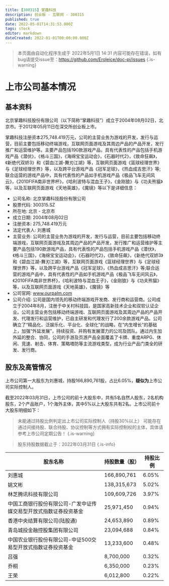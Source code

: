 ```yaml
---
title: [300315] 掌趣科技
description: 创业板 - 互联网 - 300315
published: true
date: 2022-05-01T14:31:53.000Z
tags: stock
editor: markdown
dateCreated: 2022-01-01T00:00:00.000Z
---
```


> 本页面由自动化程序生成于 2022年5月1日 14:31
> 内容可能存在错误，如有bug请提交issue至：https://github.com/Eroleice/doc-pi/issues
{.is-warning}

# 上市公司基本情况

## 基本资料

北京掌趣科技股份有限公司（以下简称“掌趣科技”）成立于2004年08月02日，北京市。于2012年05月11日在深交所创业板上市。

掌趣科技注册资本275,748.419万元，公司的主营业务为游戏的开发，发行与运营，目前主要包括移动终端游戏，互联网页面游戏及其周边产品的产品开发，发行推广和运营维护等。主要产品包括190款游戏产品，具有代表性的产品包括手机游戏产品《潜伏》，《格斗三国》，《海绵宝宝运动会》，《石器时代2》，《致命狂飙》，《新绝代双娇3》和《碧血江湖-舞刃江湖》等，互联网页面游戏《篮球经理世界》与《足球经理世界》等，以及跨平台游戏产品《冠军足球》，《热血成吉思汗》等;联合运营的游戏产品中，具有代表性的产品如手机游戏产品《极品飞车无间风云》，《2010FIFA南非世界杯》，《哈利波特与混血王子》，《金刚狼》与《功夫熊猫》等，以及互联网页面游戏《天地英雄》，《魔镜》等以下是详细信息：

- 公司名称: 北京掌趣科技股份有限公司
- 股票代码: 300315.SZ
- 所在地: 北京 - 北京市
- 成立日期: 2004年08月02日
- 注册资本: 275,748.419万元
- 法定代表人: 刘惠城
- 主营业务: 公司的主营业务为游戏的开发，发行与运营，目前主要包括移动终端游戏，互联网页面游戏及其周边产品的产品开发，发行推广和运营维护等主要产品包括190款游戏产品，具有代表性的产品包括手机游戏产品《潜伏》，《格斗三国》，《海绵宝宝运动会》，《石器时代2》，《致命狂飙》，《新绝代双娇3》和《碧血江湖-舞刃江湖》等，互联网页面游戏《篮球经理世界》与《足球经理世界》等，以及跨平台游戏产品《冠军足球》，《热血成吉思汗》等;联合运营的游戏产品中，具有代表性的产品如手机游戏产品《极品飞车无间风云》，《2010FIFA南非世界杯》，《哈利波特与混血王子》，《金刚狼》与《功夫熊猫》等，以及互联网页面游戏《天地英雄》，《魔镜》等
- 公司官网: www.ourpalm.com
- 公司介绍: 公司是国内领先的移动终端游戏开发商、发行商和运营商。公司成立于2004年8月，注册于中关村科技园，是国家高新技术企业和双软认证企业。公司主营业务包括移动终端游戏、互联网页面游戏及其周边产品的产品开发、代理发行和运营维护，已自主研发和代理发行了200余款游戏产品。公司确立了“精品化、泛娱乐化、平台化、全球化”的战略，在“内生增长”的基础上，加强“外延发展”，持续投资、并购有发展潜力的公司及团队。通过内生加外延的整合、协同，公司的手游及页游产品全面覆盖了卡牌、重度ARPG、休闲、竞速、射击、体育、策略塔防等主流游戏类型，成为行业产品门类全的研发、发行商。


## 股东及高管情况

上市公司第一大股东为刘惠城，持股166,890,761股，占比6.05%，**疑似为**上市公司实际控制人。

截至2022年03月31日，上市公司的前十大股东中，共有5名自然人股东，2名机构股东，2个产品账户，1个海外主体，其中5%以上大股东共有2名。上市公司前十大股东明细如下：

> 未能通过持股比例判定出上市公司实际控制人（持股30%以上）
> 可能存在通过间接持股、联合持股、协议控制等方式拥有实际控制权的主体，具体请参考上市公司定期公告！
{.is-warning}

> 股东持股数据截止于：2022年03月31日
{.is-info}

| 股东名称 | 持股数量（股） | 持股比例 |
| --- | --- | --- |
| 刘惠城 | 166,890,761 | 6.05% |
| 姚文彬 | 138,315,673 | 5.02% |
| 林芝腾讯科技有限公司 | 109,609,726 | 3.97% |
| 中国工商银行股份有限公司-广发中证传媒交易型开放式指数证券投资基金 | 25,971,450 | 0.94% |
| 香港中央结算有限公司(陆股通) | 24,653,890 | 0.89% |
| 青岛城投金融控股集团有限公司 | 23,094,688 | 0.84% |
| 中国农业银行股份有限公司-中证500交易型开放式指数证券投资基金 | 13,233,600 | 0.48% |
| 吕强 | 8,700,000 | 0.32% |
| 乔桐 | 6,350,000 | 0.23% |
| 王荣 | 6,012,800 | 0.22% |




